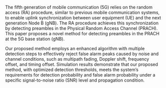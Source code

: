 The fifth generation of mobile communication (5G) relies on the random access (RA) procedure, similar to previous mobile communication systems, to enable uplink synchronization 
between user equipment (UE) and the next generation Node B (gNB). The RA procedure achieves this synchronization by detecting preambles in the Physical Random Access Channel
(PRACH). This paper proposes a novel method for detecting preambles in the PRACH at the 5G base station (gNB). 


Our proposed method employs an enhanced algorithm with multiple detection steps to effectively reject false alarm peaks caused by noise and channel conditions, such as
multipath fading, Doppler shift, frequency offset, and timing offset. Simulation results demonstrate that our proposed method, with optimized detection thresholds, meets 
the system’s requirements for detection probability and false alarm probability under a specific signal-to-noise ratio (SNR) level and propagation condition.
